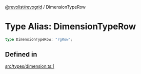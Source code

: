[@revolist/revogrid](README.md) / DimensionTypeRow

# Type Alias: DimensionTypeRow

```ts
type DimensionTypeRow: "rgRow";
```

## Defined in

[src/types/dimension.ts:1](https://github.com/revolist/revogrid/blob/04dd894203fb683ca28026a56e8b7c79feca958d/src/types/dimension.ts#L1)
